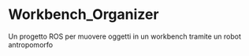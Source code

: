# Workbench_Organizer
 Un progetto ROS per muovere oggetti in un workbench tramite un robot antropomorfo
